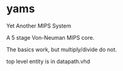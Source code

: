 yams
====

Yet Another MIPS System

A 5 stage Von-Neuman MIPS core.

The basics work, but multiply/divide do not.

top level entity is in datapath.vhd
